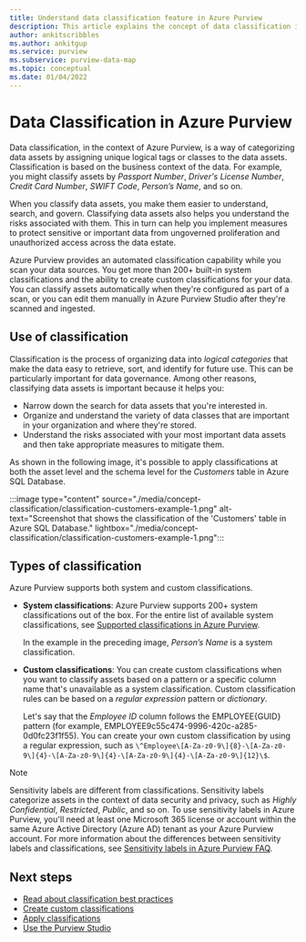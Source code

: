 ```yaml
---
title: Understand data classification feature in Azure Purview
description: This article explains the concept of data classification in Azure Purview.
author: ankitscribbles
ms.author: ankitgup
ms.service: purview
ms.subservice: purview-data-map
ms.topic: conceptual
ms.date: 01/04/2022
---
```


# Data Classification in Azure Purview

Data classification, in the context of Azure Purview, is a way of categorizing data assets by assigning unique logical tags or classes to the data assets. Classification is based on the business context of the data. For example, you might classify assets by *Passport Number*, *Driver's License Number*, *Credit Card Number*, *SWIFT Code*, *Person’s Name*, and so on.

When you classify data assets, you make them easier to understand, search, and govern. Classifying data assets also helps you understand the risks associated with them. This in turn can help you implement measures to protect sensitive or important data from ungoverned proliferation and unauthorized access across the data estate.

Azure Purview provides an automated classification capability while you scan your data sources. You get more than 200+ built-in system classifications and the ability to create custom classifications for your data. You can classify assets automatically when they're configured as part of a scan, or you can edit them manually in Azure Purview Studio after they're scanned and ingested.  

## Use of classification

Classification is the process of organizing data into *logical categories* that make the data easy to retrieve, sort, and identify for future use. This can be particularly important for data governance. Among other reasons, classifying data assets is important because it helps you:

* Narrow down the search for data assets that you're interested in.
* Organize and understand the variety of data classes that are important in your organization and where they're stored.
* Understand the risks associated with your most important data assets and then take appropriate measures to mitigate them.

As shown in the following image, it's possible to apply classifications at both the asset level and the schema level for the *Customers* table in Azure SQL Database.

:::image type="content" source="./media/concept-classification/classification-customers-example-1.png" alt-text="Screenshot that shows the classification of the 'Customers' table in Azure SQL Database." lightbox="./media/concept-classification/classification-customers-example-1.png":::

## Types of classification

Azure Purview supports both system and custom classifications.

* **System classifications**: Azure Purview supports 200+ system classifications out of the box. For the entire list of available system classifications, see [Supported classifications in Azure Purview](./supported-classifications.md).

   In the example in the preceding image, *Person’s Name* is a system classification.

* **Custom classifications**: You can create custom classifications when you want to classify assets based on a pattern or a specific column name that's unavailable as a system classification.
Custom classification rules can be based on a *regular expression* pattern or *dictionary*.

   Let's say that the *Employee ID* column follows the EMPLOYEE{GUID} pattern (for example, EMPLOYEE9c55c474-9996-420c-a285-0d0fc23f1f55). You can create your own custom classification by using a regular expression, such as `\^Employee\[A-Za-z0-9\]{8}-\[A-Za-z0-9\]{4}-\[A-Za-z0-9\]{4}-\[A-Za-z0-9\]{4}-\[A-Za-z0-9\]{12}\$`.

> [!NOTE]
> Sensitivity labels are different from classifications. Sensitivity labels categorize assets in the context of data security and privacy, such as *Highly Confidential*, *Restricted*, *Public*, and so on. To use sensitivity labels in Azure Purview, you'll need at least one Microsoft 365 license or account within the same Azure Active Directory (Azure AD) tenant as your Azure Purview account. For more information about the differences between sensitivity labels and classifications, see [Sensitivity labels in Azure Purview FAQ](sensitivity-labels-frequently-asked-questions.yml#what-is-the-difference-between-classifications-and-sensitivity-labels-in-azure-purview).

## Next steps

* [Read about classification best practices](concept-best-practices-classification.md)
* [Create custom classifications](create-a-custom-classification-and-classification-rule.md)
* [Apply classifications](apply-classifications.md)
* [Use the Purview Studio](use-purview-studio.md)